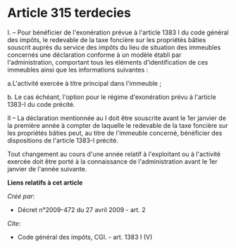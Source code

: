 # Article 315 terdecies

I. – Pour bénéficier de l'exonération prévue à l'article 1383 I du code général des impôts, le redevable de la taxe foncière
sur les propriétés bâties souscrit auprès du service des impôts du lieu de situation des immeubles concernés une déclaration
conforme à un modèle établi par l'administration, comportant tous les éléments d'identification de ces immeubles ainsi que
les informations suivantes :

a.L'activité exercée à titre principal dans l'immeuble ;

b. Le cas échéant, l'option pour le régime d'exonération prévu à l'article 1383-I du code précité.

II – La déclaration mentionnée au I doit être souscrite avant le 1er janvier de la première année à compter de laquelle le
redevable de la taxe foncière sur les propriétés bâties peut, au titre de l'immeuble concerné, bénéficier des dispositions de
l'article 1383-I précité.

Tout changement au cours d'une année relatif à l'exploitant ou à l'activité exercée doit être porté à la connaissance de
l'administration avant le 1er janvier de l'année suivante.

**Liens relatifs à cet article**

_Créé par_:

  - Décret n°2009-472 du 27 avril 2009 - art. 2

_Cite_:

  - Code général des impôts, CGI. - art. 1383 I (V)
